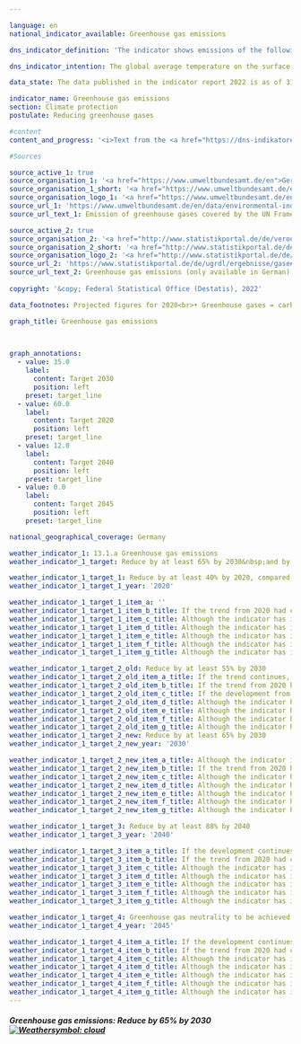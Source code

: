 ```yaml
---

language: en    
national_indicator_available: Greenhouse gas emissions    

dns_indicator_definition: 'The indicator shows emissions of the following greenhouse gases (substances or substance groups) in CO₂ equivalents: carbon dioxide (CO₂), methane (CH₄), nitrous oxide (N₂O), nitrogen trifluoride (NF₃), hydrofluorocarbons (<abbr title="Hydrofluorocarbons">HFCs</abbr>), perfluorocarbons (<abbr title="Perfluorocarbons">PFCs</abbr>) and sulphur hexafluoride (SF₆).'    

dns_indicator_intention: The global average temperature on the surface of the Earth is continuously rising due to the increasing concentration of carbon dioxide and other greenhouse gases in the atmosphere, which is already having a detectable impact on the climate system today. The German Government therefore aims to lower greenhouse gas emissions in Germany by at least 40% compared with 1990&nbsp;by 2020&nbsp;and by at least 55% by 2030. The intention is to achieve greenhouse gas neutrality by 2050.    

data_state: The data published in the indicator report 2022 is as of 31.10.2022. The data shown on this platform is updated regularly, so that more current data may be available online than published in the <a href="https://dns-indikatoren.de/assets/publications/reports/en/2022.pdf">indicator report 2022</a>.    

indicator_name: Greenhouse gas emissions    
section: Climate protection    
postulate: Reducing greenhouse gases    

#content     
content_and_progress: '<i>Text from the <a href="https://dns-indikatoren.de/assets/publications/reports/en/2022.pdf">Indicator Report 2022&nbsp;</a></i><br><br>So that the various greenhouse gases can be collated into a single index, they are each expressed in CO₂ equivalents, which means that their mass is converted into the amount of CO₂ that would have an equivalent effect on global warming. However, this cumulative reporting obscures the development of each greenhouse gas on its own, as a negative trend in one can be balanced out by the positive trend in another.<br><br>The data are provided annually by the Federal Environment Agency as part of the reporting required under the United Nations Framework Convention on Climate Change (<abbr title="United Nations Framework Convention on Climate Change">UNFCCC</abbr>) and the Kyoto Protocol. The measuring and reporting of emissions is subject to a comprehensive quality-management regime.<br><br>The emissions are calculated in accordance with the territoriality or production principle.<br><br>The largest emitters of greenhouse gases and air pollutants within Germany were therefore identified, and the quantity of their emissions under certain circumstances was investigated. A specific emissions factor derived from those findings was then multiplied by the emitter’s activity data to arrive at the overall quantity of emissions. It should be noted that, in accordance with the Kyoto Protocol, the indicator does not show carbon dioxide emissions arising from land use, land-use change and forestry (<abbr title="Land use, land-use change and forestry">LULUCF</abbr>). Maritime shipping and international aviation are also excluded from the calculation. Looking at developments between 2015&nbsp;and 2019, it is clear that the indicator has not progressed in a stable manner. In 2015&nbsp;and 2016, greenhouse-gas emissions rose slightly, by 0.3&nbsp;and 0.2&nbsp;percentage points respectively. Since 2017, however, they have sunk noticeably, by 1.2&nbsp;percentage points in 2017&nbsp;and 2.9&nbsp;percentage points in 2018. Over the long term, the projected figures for 2019&nbsp;from the Federal Environment Agency show a total reduction of 35.7% compared with 1990. If the trend seen over the last five reporting years continues, the target for 2020&nbsp;– a reduction of 40% compared with 1990&nbsp;– is unlikely to be reached.<br><br>By far the greatest share of total greenhouse-gas emissions in 2019&nbsp;was carbon dioxide, at 87.7%, compared with 84.1% in 1990. Most recently, methane accounted for 6.2% of the total, with nitrous oxide on 4.3%, <abbr title="Hydrofluorocarbons">HFCs</abbr> on 1.3% and sulphur hexafluoride on 0.5% (the latter two being figures for 2017). By far the largest proportion of CO₂ emissions arise from the generation of electricity and heat. Methane and nitrous oxide are emitted primarily by agricultural production.'    

#Sources    

source_active_1: true
source_organisation_1: '<a href="https://www.umweltbundesamt.de/en">German Environment Agency</a>'
source_organisation_1_short: '<a href="https://www.umweltbundesamt.de/en">German Environment Agency</a>'
source_organisation_logo_1: '<a href="https://www.umweltbundesamt.de/en"><img src="https://dnsUpgradeEnvironment.github.io/dns-indicators/public/OrgImgEn/uba.png" alt="German Environment Agency" title=" Click here to visit the homepage of the organizationGerman Environment Agency" style="height:60px; width:148px; border: transparent"/></a>'
source_url_1: 'https://www.umweltbundesamt.de/en/data/environmental-indicators/indicator-greenhouse-gas-emissions'
source_url_text_1: Emission of greenhouse gases covered by the UN Framework Convention on Climate

source_active_2: true
source_organisation_2: '<a href="http://www.statistikportal.de/de/veroeffentlichungen/volkswirtschaftliche-gesamtrechnungen-der-laender">Statistische Ämter des Bundes und der Länder</a>'
source_organisation_2_short: '<a href="http://www.statistikportal.de/de/veroeffentlichungen/volkswirtschaftliche-gesamtrechnungen-der-laender">Statistische Ämter des Bundes und der Länder</a>'
source_organisation_logo_2: '<a href="http://www.statistikportal.de/de/veroeffentlichungen/volkswirtschaftliche-gesamtrechnungen-der-laender"><img src="https://dnsUpgradeEnvironment.github.io/dns-indicators/public/OrgImgEn/vwgdl.png" alt="Statistische Ämter des Bundes und der Länder" title=" Click here to visit the homepage of the organizationStatistische Ämter des Bundes und der Länder" style="height:60px; width:148px; border: transparent"/></a>'
source_url_2: 'https://www.statistikportal.de/de/ugrdl/ergebnisse/gase#alle-ergebnisse'
source_url_text_2: Greenhouse gas emissions (only available in German)
    
copyright: '&copy; Federal Statistical Office (Destatis), 2022'    

data_footnotes: Projected figures for 2020<br>• Greenhouse gases = carbon dioxide (CO₂), methane (CH₄), nitrous oxide (N₂O), sulphur hexafluoride (SF₆), nitrogen trifluoride (NF₃), hydrofluorocarbons (<abbr title="Hydrofluorocarbons">HFCs</abbr>) and perfluorocarbons (<abbr title="Perfluorocarbons">PFCs</abbr>)    

graph_title: Greenhouse gas emissions    

    

graph_annotations:
  - value: 35.0
    label:
      content: Target 2030
      position: left
    preset: target_line
  - value: 60.0
    label:
      content: Target 2020
      position: left
    preset: target_line
  - value: 12.0
    label:
      content: Target 2040
      position: left
    preset: target_line
  - value: 0.0
    label:
      content: Target 2045
      position: left
    preset: target_line        

national_geographical_coverage: Germany    

weather_indicator_1: 13.1.a Greenhouse gas emissions
weather_indicator_1_target: Reduce by at least 65% by 2030&nbsp;and by at least 88% by 2040; greenhouse gas neutrality to be achieved by 2045

weather_indicator_1_target_1: Reduce by at least 40% by 2020, compared to 1990
weather_indicator_1_target_1_year: '2020'

weather_indicator_1_target_1_item_a: ''
weather_indicator_1_target_1_item_b_title: If the trend from 2020 had continued, the target value would have been reached or missed by less than 5% of the difference between the target value and the value at that time.
weather_indicator_1_target_1_item_c_title: Although the indicator has in 2019 been moving in the desired direction toward the target, if the trend had to continued, the target would have been missed in the target year by more than 20% of the difference between the target value and the value at that time.
weather_indicator_1_target_1_item_d_title: Although the indicator has in 2018 been moving in the desired direction toward the target, if the trend had to continued, the target would have been missed in the target year by more than 20% of the difference between the target value and the value at that time.
weather_indicator_1_target_1_item_e_title: Although the indicator has in 2017 been moving in the desired direction toward the target, if the trend had to continued, the target would have been missed in the target year by more than 20% of the difference between the target value and the value at that time.
weather_indicator_1_target_1_item_f_title: Although the indicator has in 2016 been moving in the desired direction toward the target, if the trend had to continued, the target would have been missed in the target year by more than 20% of the difference between the target value and the value at that time.
weather_indicator_1_target_1_item_g_title: Although the indicator has in 2015 been moving in the desired direction toward the target, if the trend had to continued, the target would have been missed in the target year by more than 20% of the difference between the target value and the value at that time.

weather_indicator_1_target_2_old: Reduce by at least 55% by 2030
weather_indicator_1_target_2_old_item_a_title: If the trend continues, the target value would be reached or missed by less than 5% of the difference between the target value and the current value.
weather_indicator_1_target_2_old_item_b_title: If the trend from 2020 had continued, the target value would have been reached or missed by less than 5% of the difference between the target value and the value at that time.
weather_indicator_1_target_2_old_item_c_title: If the development from 2019 had continued, the target had been missed by at least 5%, but by a maximum of 20% of the difference between the target value and the value at that time.
weather_indicator_1_target_2_old_item_d_title: Although the indicator has in 2018 been moving in the desired direction toward the target, if the trend had to continued, the target would have been missed in the target year by more than 20% of the difference between the target value and the value at that time.
weather_indicator_1_target_2_old_item_e_title: Although the indicator has in 2017 been moving in the desired direction toward the target, if the trend had to continued, the target would have been missed in the target year by more than 20% of the difference between the target value and the value at that time.
weather_indicator_1_target_2_old_item_f_title: Although the indicator has in 2016 been moving in the desired direction toward the target, if the trend had to continued, the target would have been missed in the target year by more than 20% of the difference between the target value and the value at that time.
weather_indicator_1_target_2_old_item_g_title: Although the indicator has in 2015 been moving in the desired direction toward the target, if the trend had to continued, the target would have been missed in the target year by more than 20% of the difference between the target value and the value at that time.
weather_indicator_1_target_2_new: Reduce by at least 65% by 2030
weather_indicator_1_target_2_new_year: '2030'

weather_indicator_1_target_2_new_item_a_title: Although the indicator is moving in the desired direction toward the target, if the trend were to continue, the target would be missed in the target year by more than 20% of the difference between the target value and the current value.
weather_indicator_1_target_2_new_item_b_title: If the trend from 2020 had continued, the target value would have been reached or missed by less than 5% of the difference between the target value and the value at that time.
weather_indicator_1_target_2_new_item_c_title: Although the indicator has in 2019 been moving in the desired direction toward the target, if the trend had to continued, the target would have been missed in the target year by more than 20% of the difference between the target value and the value at that time.
weather_indicator_1_target_2_new_item_d_title: Although the indicator has in 2018 been moving in the desired direction toward the target, if the trend had to continued, the target would have been missed in the target year by more than 20% of the difference between the target value and the value at that time.
weather_indicator_1_target_2_new_item_e_title: Although the indicator has in 2017 been moving in the desired direction toward the target, if the trend had to continued, the target would have been missed in the target year by more than 20% of the difference between the target value and the value at that time.
weather_indicator_1_target_2_new_item_f_title: Although the indicator has in 2016 been moving in the desired direction toward the target, if the trend had to continued, the target would have been missed in the target year by more than 20% of the difference between the target value and the value at that time.
weather_indicator_1_target_2_new_item_g_title: Although the indicator has in 2015 been moving in the desired direction toward the target, if the trend had to continued, the target would have been missed in the target year by more than 20% of the difference between the target value and the value at that time.

weather_indicator_1_target_3: Reduce by at least 88% by 2040
weather_indicator_1_target_3_year: '2040'

weather_indicator_1_target_3_item_a_title: If the development continues, the target would probably be missed by at least 5%, but by a maximum of 20% of the difference between the target value and the current value.
weather_indicator_1_target_3_item_b_title: If the trend from 2020 had continued, the target value would have been reached or missed by less than 5% of the difference between the target value and the value at that time.
weather_indicator_1_target_3_item_c_title: Although the indicator has in 2019 been moving in the desired direction toward the target, if the trend had to continued, the target would have been missed in the target year by more than 20% of the difference between the target value and the value at that time.
weather_indicator_1_target_3_item_d_title: Although the indicator has in 2018 been moving in the desired direction toward the target, if the trend had to continued, the target would have been missed in the target year by more than 20% of the difference between the target value and the value at that time.
weather_indicator_1_target_3_item_e_title: Although the indicator has in 2017 been moving in the desired direction toward the target, if the trend had to continued, the target would have been missed in the target year by more than 20% of the difference between the target value and the value at that time.
weather_indicator_1_target_3_item_f_title: Although the indicator has in 2016 been moving in the desired direction toward the target, if the trend had to continued, the target would have been missed in the target year by more than 20% of the difference between the target value and the value at that time.
weather_indicator_1_target_3_item_g_title: Although the indicator has in 2015 been moving in the desired direction toward the target, if the trend had to continued, the target would have been missed in the target year by more than 20% of the difference between the target value and the value at that time.

weather_indicator_1_target_4: Greenhouse gas neutrality to be achieved by 2045
weather_indicator_1_target_4_year: '2045'

weather_indicator_1_target_4_item_a_title: If the development continues, the target would probably be missed by at least 5%, but by a maximum of 20% of the difference between the target value and the current value.
weather_indicator_1_target_4_item_b_title: If the trend from 2020 had continued, the target value would have been reached or missed by less than 5% of the difference between the target value and the value at that time.
weather_indicator_1_target_4_item_c_title: Although the indicator has in 2019 been moving in the desired direction toward the target, if the trend had to continued, the target would have been missed in the target year by more than 20% of the difference between the target value and the value at that time.
weather_indicator_1_target_4_item_d_title: Although the indicator has in 2018 been moving in the desired direction toward the target, if the trend had to continued, the target would have been missed in the target year by more than 20% of the difference between the target value and the value at that time.
weather_indicator_1_target_4_item_e_title: Although the indicator has in 2017 been moving in the desired direction toward the target, if the trend had to continued, the target would have been missed in the target year by more than 20% of the difference between the target value and the value at that time.
weather_indicator_1_target_4_item_f_title: Although the indicator has in 2016 been moving in the desired direction toward the target, if the trend had to continued, the target would have been missed in the target year by more than 20% of the difference between the target value and the value at that time.
weather_indicator_1_target_4_item_g_title: Although the indicator has in 2015 been moving in the desired direction toward the target, if the trend had to continued, the target would have been missed in the target year by more than 20% of the difference between the target value and the value at that time.    
---
```



<div>
  <div class="my-header">
    <h5>Greenhouse gas emissions: Reduce by 65% by 2030
      <a href="https://dnsUpgradeEnvironment.github.io/dns-indicators/en/status"><img src="https://g205sdgs.github.io/sdg-indicators/public/Wettersymbole/Wolke.png" title="Although the indicator has in 2021 been moving in the desired direction toward the target, if the trend had to continued, the target would have been missed in the target year by more than 20% of the difference between the target value and the value at that time." alt="Weathersymbol: cloud"/>
      </a>
    </h5>
  </div>
  <div class="my-header-note">
  </div>
</div>